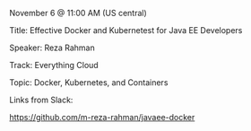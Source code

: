 November 6 @ 11:00 AM (US central)

Title: Effective Docker and Kubernetest for Java EE Developers

Speaker: Reza Rahman

Track: Everything Cloud

Topic: Docker, Kubernetes, and Containers

Links from Slack:

https://github.com/m-reza-rahman/javaee-docker
